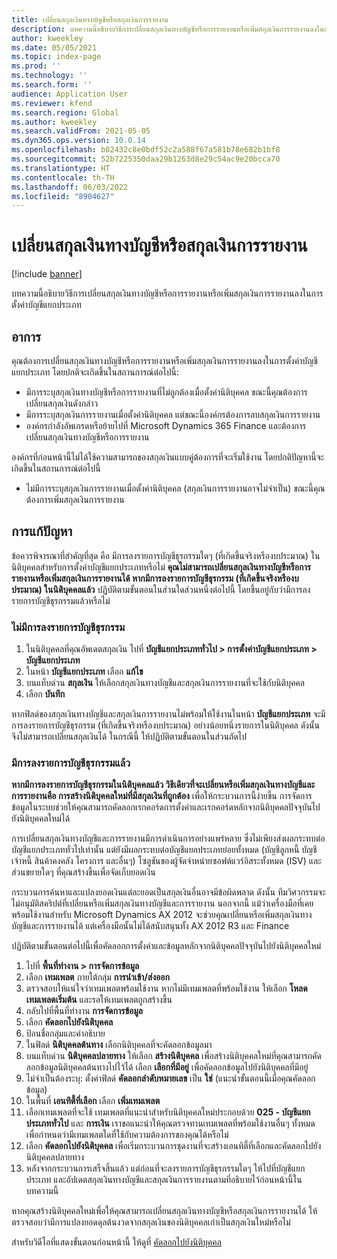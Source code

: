```yaml
---
title: เปลี่ยนสกุลเงินทางบัญชีหรือสกุลเงินการรายงาน
description: บทความนี้อธิบายวิธีการเปลี่ยนสกุลเงินทางบัญชีหรือการรายงานหรือเพิ่มสกุลเงินการรายงานลงในการตั้งค่าบัญชีแยกประเภท
author: kweekley
ms.date: 05/05/2021
ms.topic: index-page
ms.prod: ''
ms.technology: ''
ms.search.form: ''
audience: Application User
ms.reviewer: kfend
ms.search.region: Global
ms.author: kweekley
ms.search.validFrom: 2021-05-05
ms.dyn365.ops.version: 10.0.14
ms.openlocfilehash: b02432c8e0bdf52c2a588f67a581b78e682b1bf8
ms.sourcegitcommit: 52b7225350daa29b1263d8e29c54ac9e20bcca70
ms.translationtype: HT
ms.contentlocale: th-TH
ms.lasthandoff: 06/03/2022
ms.locfileid: "8904627"
---
```

# <a name="change-the-accounting-or-reporting-currency"></a>เปลี่ยนสกุลเงินทางบัญชีหรือสกุลเงินการรายงาน

[!include [banner](../includes/banner.md)]

บทความนี้อธิบายวิธีการเปลี่ยนสกุลเงินทางบัญชีหรือการรายงานหรือเพิ่มสกุลเงินการรายงานลงในการตั้งค่าบัญชีแยกประเภท

## <a name="symptom"></a>อาการ

คุณต้องการเปลี่ยนสกุลเงินทางบัญชีหรือการรายงานหรือเพิ่มสกุลเงินการรายงานลงในการตั้งค่าบัญชีแยกประเภท โดยปกติจะเกิดขึ้นในสถานการณ์ต่อไปนี้:

- มีการระบุสกุลเงินทางบัญชีหรือการรายงานที่ไม่ถูกต้องเมื่อตั้งค่านิติบุคคล ขณะนี้คุณต้องการเปลี่ยนสกุลเงินดังกล่าว
- มีการระบุสกุลเงินการรายงานเมื่อตั้งค่านิติบุคคล แต่ขณะนี้องค์กรต้องการลบสกุลเงินการรายงาน
- องค์กรกำลังอัพเกรดหรือย้ายไปที่ Microsoft Dynamics 365 Finance และต้องการเปลี่ยนสกุลเงินทางบัญชีหรือการรายงาน

องค์กรที่ก่อนหน้านี้ไม่ได้ใช้ความสามารถของสกุลเงินแบบคู่ต้องการที่จะเริ่มใช้งาน โดยปกติปัญหานี้จะเกิดขึ้นในสถานการณ์ต่อไปนี้

- ไม่มีการระบุสกุลเงินการรายงานเมื่อตั้งค่านิติบุคคล (สกุลเงินการรายงานอาจไม่จำเป็น) ขณะนี้คุณต้องการเพิ่มสกุลเงินการรายงาน

## <a name="resolution"></a>การแก้ปัญหา

ข้อควรพิจารณาที่สําคัญที่สุด คือ มีการลงรายการบัญชีธุรกรรมใดๆ (ที่เกิดขึ้นจริงหรืองบประมาณ) ในนิติบุคคลสำหรับการตั้งค่าบัญชีแยกประเภทหรือไม่ **คุณไม่สามารถเปลี่ยนสกุลเงินทางบัญชีหรือการรายงานหรือเพิ่มสกุลเงินการรายงานได้ หากมีการลงรายการบัญชีธุรกรรม (ที่เกิดขึ้นจริงหรืองบประมาณ) ในนิติบุคคลแล้ว** ปฏิบัติตามขั้นตอนในส่วนใดส่วนหนึ่งต่อไปนี้ โดยขึ้นอยู่กับว่ามีการลงรายการบัญชีธุรกรรมแล้วหรือไม่

### <a name="no-transactions-have-been-posted"></a>ไม่มีการลงรายการบัญชีธุรกรรม

1. ในนิติบุคคลที่คุณอัพเดตสกุลเงิน ไปที่ **บัญชีแยกประเภททั่วไป \> การตั้งค่าบัญชีแยกประเภท \> บัญชีแยกประเภท**
2. ในหน้า **บัญชีแยกประเภท** เลือก **แก้ไข**
3. บนแท็บด่วน **สกุลเงิน** ให้เลือกสกุลเงินทางบัญชีและสกุลเงินการรายงานที่จะใช้กับนิติบุคคล
4. เลือก **บันทึก**

หากฟิลด์ของสกุลเงินทางบัญชีและสกุลเงินการรายงานไม่พร้อมให้ใช้งานในหน้า **บัญชีแยกประเภท** จะมีการลงรายการบัญชีธุรกรรม (ที่เกิดขึ้นจริงหรืองบประมาณ) อย่างน้อยหนึ่งรายการในนิติบุคคล ดังนั้นจึงไม่สามารถเปลี่ยนสกุลเงินได้ ในกรณีนี้ ให้ปฏิบัติตามขั้นตอนในส่วนถัดไป

### <a name="transactions-have-been-posted"></a>มีการลงรายการบัญชีธุรกรรมแล้ว

**หากมีการลงรายการบัญชีธุรกรรมในนิติบุคคลแล้ว วิธีเดียวที่จะเปลี่ยนหรือเพิ่มสกุลเงินทางบัญชีและการรายงานคือ การสร้างนิติบุคคลใหม่ที่มีสกุลเงินที่ถูกต้อง** เพื่อให้กระบวนการนี้ง่ายขึ้น การจัดการข้อมูลในระบบช่วยให้คุณสามารถคัดลอกเรกคอร์ดการตั้งค่าและเรกคอร์ดหลักจากนิติบุคคลปัจจุบันไปยังนิติบุคคลใหม่ได้

การเปลี่ยนสกุลเงินทางบัญชีและการรายงานมีการดำเนินการอย่างแพร่หลาย ซึ่งไม่เพียงส่งผลกระทบต่อบัญชีแยกประเภททั่วไปเท่านั้น แต่ยังมีผลกระทบต่อบัญชีแยกประเภทย่อยทั้งหมด (บัญชีลูกหนี้ บัญชีเจ้าหนี้ สินค้าคงคลัง โครงการ และอื่นๆ) โซลูชันของผู้จัดจำหน่ายซอฟต์แวร์อิสระทั้งหมด (ISV) และส่วนขยายใดๆ ที่คุณสร้างขึ้นเพื่อจัดเก็บยอดเงิน

กระบวนการค้นหาและแปลงยอดเงินแต่ละยอดเป็นสกุลเงินอื่นอาจมีข้อผิดพลาด ดังนั้น ทีมวิศวกรรมจะไม่อนุมัติสคริปต์ที่เปลี่ยนหรือเพิ่มสกุลเงินทางบัญชีและการรายงาน นอกจากนี้ แม้ว่าเครื่องมือที่เคยพร้อมใช้งานสำหรับ Microsoft Dynamics AX 2012 จะช่วยคุณเปลี่ยนหรือเพิ่มสกุลเงินทางบัญชีและการรายงานได้ แต่เครื่องมือนั้นไม่ได้สนับสนุนทั้ง AX 2012 R3 และ Finance

ปฏิบัติตามขั้นตอนต่อไปนี้เพื่อคัดลอกการตั้งค่าและข้อมูลหลักจากนิติบุคคลปัจจุบันไปยังนิติบุคคลใหม่

1. ไปที่ **พื้นที่ทำงาน \> การจัดการข้อมูล**
2. เลือก **เทมเพลต** ภายใต้กลุ่ม **การนําเข้า/ส่งออก**
3. ตรวจสอบให้แน่ใจว่าเทมเพลตพร้อมใช้งาน หากไม่มีเทมเพลตที่พร้อมใช้งาน ให้เลือก **โหลดเทมเพลตเริ่มต้น** และรอให้เทมเพลตถูกสร้างขึ้น
4. กลับไปที่พื้นที่ทำงาน **การจัดการข้อมูล**
5. เลือก **คัดลอกไปยังนิติบุคคล**
6. ป้อนชื่อกลุ่มและคำอธิบาย
7. ในฟิลด์ **นิติบุคคลต้นทาง** เลือกนิติบุคคลที่จะคัดลอกข้อมูลมา
8. บนแท็บด่วน **นิติบุคคลปลายทาง** ให้เลือก **สร้างนิติบุคคล** เพื่อสร้างนิติบุคคลใหม่ที่คุณสามารถคัดลอกข้อมูลนิติบุคคลต้นทางไปไว้ได้ เลือก **เลือกที่มีอยู่** เพื่อคัดลอกข้อมูลไปยังนิติบุคคลที่มีอยู่
9. ไม่จำเป็นต้องระบุ: ตั้งค่าฟิลด์ **คัดลอกลำดับหมายเลข** เป็น **ใช่** (แนะนำขั้นตอนนี้เมื่อคุณคัดลอกข้อมูล)
10. ในพื้นที่ **เอนทิตี้ที่เลือก** เลือก **เพิ่มเทมเพลต**
11. เลือกเทมเพลตที่จะใช้ เทมเพลตที่แนะนำสำหรับนิติบุคคลใหม่ประกอบด้วย **025 - บัญชีแยกประเภททั่วไป** และ **การเงิน** เราขอแนะนำให้คุณตรวจทานเทมเพลตที่พร้อมใช้งานอื่นๆ ทั้งหมดเพื่อกำหนดว่ามีเทมเพลตใดที่ใช้กับความต้องการของคุณได้หรือไม่
12. เลือก **คัดลอกไปยังนิติบุคคล** เพื่อเริ่มกระบวนการชุดงานที่จะสร้างเอนทิตี้ที่เลือกและคัดลอกไปยังนิติบุคคลปลายทาง
13. หลังจากกระบวนการเสร็จสิ้นแล้ว แต่ก่อนที่จะลงรายการบัญชีธุรกรรมใดๆ ให้ไปที่บัญชีแยกประเภท และอัปเดตสกุลเงินทางบัญชีและสกุลเงินการรายงานตามที่อธิบายไว้ก่อนหน้านี้ในบทความนี้

หากคุณสร้างนิติบุคคลใหม่เพื่อให้คุณสามารถเปลี่ยนสกุลเงินทางบัญชีหรือสกุลเงินการรายงานได้ ให้ตรวจสอบว่ามีการแปลงยอดดุลต้นงวดจากสกุลเงินของนิติบุคคลเก่าเป็นสกุลเงินใหม่หรือไม่

สำหรับวิดีโอที่แสดงขั้นตอนก่อนหน้านี้ ให้ดูที่ [คัดลอกไปยังนิติบุคคล](https://community.dynamics.com/365/b/techtalks/posts/copy-into-legal-entity-october-24-2017)
